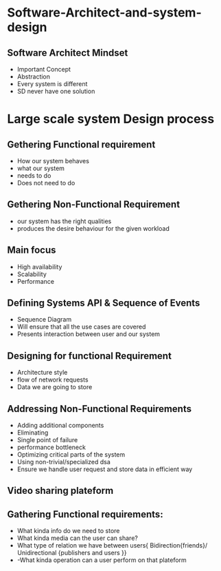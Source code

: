 # Software-Architect-and-system-design

## Software Architect Mindset
   - Important Concept  
   - Abstraction
   - Every system is different
   - SD never have one solution
# Large scale system Design process

## Gethering Functional requirement
   - How our system behaves
   - what our system
   - needs to do
   - Does not need to do
## Gethering Non-Functional Requirement
   - our system has the right qualities
   - produces the desire behaviour for the given workload

## Main focus
   - High availability
   - Scalability
   - Performance
## Defining Systems API & Sequence of Events
   - Sequence Diagram
   - Will ensure that all the use cases are covered
   - Presents interaction between user and our system
## Designing for functional Requirement
   - Architecture style
   - flow of network requests
   - Data we are going to store
## Addressing Non-Functional Requirements
   - Adding additional components
   - Eliminating
   - Single point of failure
   - performance bottleneck
   - Optimizing critical parts of the system
   - Using non-trivial/specialized dsa
   - Ensure we handle user request and store data in efficient way

## Video sharing plateform

## Gathering Functional requirements:
   - What kinda info do we need to store
   - What kinda media can the user can share?
   - What type of relation we have between users{ Bidirection{friends}/ Unidirectional {publishers and users }}
   - -What kinda operation can a user perform on that plateform
  
     

